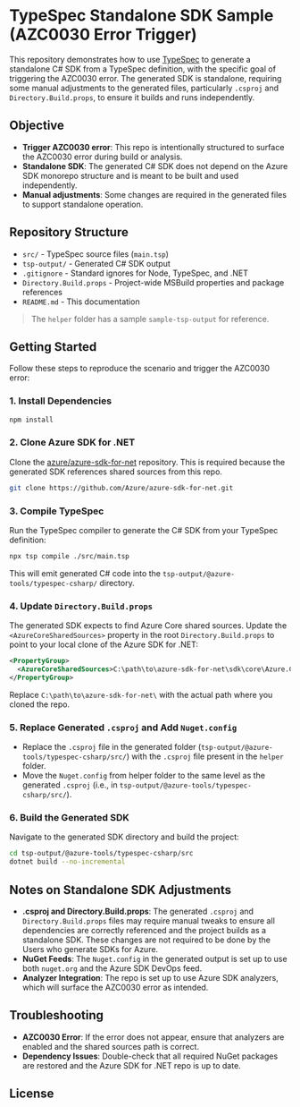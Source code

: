 # TypeSpec Standalone SDK Sample (AZC0030 Error Trigger)

This repository demonstrates how to use [TypeSpec](https://typespec.io/) to generate a standalone C# SDK from a TypeSpec definition, with the specific goal of triggering the AZC0030 error. The generated SDK is standalone, requiring some manual adjustments to the generated files, particularly `.csproj` and `Directory.Build.props`, to ensure it builds and runs independently.

## Objective

- **Trigger AZC0030 error**: This repo is intentionally structured to surface the AZC0030 error during build or analysis.
- **Standalone SDK**: The generated C# SDK does not depend on the Azure SDK monorepo structure and is meant to be built and used independently.
- **Manual adjustments**: Some changes are required in the generated files to support standalone operation.

## Repository Structure

- `src/` - TypeSpec source files (`main.tsp`)
- `tsp-output/` - Generated C# SDK output
- `.gitignore` - Standard ignores for Node, TypeSpec, and .NET
- `Directory.Build.props` - Project-wide MSBuild properties and package references
- `README.md` - This documentation
> The `helper` folder has a sample `sample-tsp-output` for reference.

## Getting Started

Follow these steps to reproduce the scenario and trigger the AZC0030 error:

### 1. Install Dependencies

```sh
npm install
```

### 2. Clone Azure SDK for .NET

Clone the [azure/azure-sdk-for-net](https://github.com/Azure/azure-sdk-for-net) repository. This is required because the generated SDK references shared sources from this repo.

```sh
git clone https://github.com/Azure/azure-sdk-for-net.git
```

### 3. Compile TypeSpec

Run the TypeSpec compiler to generate the C# SDK from your TypeSpec definition:

```sh
npx tsp compile ./src/main.tsp
```

This will emit generated C# code into the `tsp-output/@azure-tools/typespec-csharp/` directory.

### 4. Update `Directory.Build.props`

The generated SDK expects to find Azure Core shared sources. Update the `<AzureCoreSharedSources>` property in the root `Directory.Build.props` to point to your local clone of the Azure SDK for .NET:

```xml
<PropertyGroup>
  <AzureCoreSharedSources>C:\path\to\azure-sdk-for-net\sdk\core\Azure.Core\src\Shared\</AzureCoreSharedSources>
</PropertyGroup>
```

Replace `C:\path\to\azure-sdk-for-net\` with the actual path where you cloned the repo.

### 5. Replace Generated `.csproj` and Add `Nuget.config`

- Replace the `.csproj` file in the generated folder (`tsp-output/@azure-tools/typespec-csharp/src/`) with the `.csproj` file present in the `helper` folder.
- Move the  `Nuget.config` from helper folder to the same level as the generated `.csproj` (i.e., in `tsp-output/@azure-tools/typespec-csharp/src/`).

### 6. Build the Generated SDK

Navigate to the generated SDK directory and build the project:

```sh
cd tsp-output/@azure-tools/typespec-csharp/src
dotnet build --no-incremental
```

## Notes on Standalone SDK Adjustments

- **.csproj and Directory.Build.props**: The generated `.csproj` and `Directory.Build.props` files may require manual tweaks to ensure all dependencies are correctly referenced and the project builds as a standalone SDK. These changes are not required to be done by the Users who generate SDKs for Azure.
- **NuGet Feeds**: The `Nuget.config` in the generated output is set up to use both `nuget.org` and the Azure SDK DevOps feed.
- **Analyzer Integration**: The repo is set up to use Azure SDK analyzers, which will surface the AZC0030 error as intended.

## Troubleshooting

- **AZC0030 Error**: If the error does not appear, ensure that analyzers are enabled and the shared sources path is correct.
- **Dependency Issues**: Double-check that all required NuGet packages are restored and the Azure SDK for .NET repo is up to date.

## License